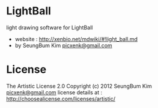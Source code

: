 # LightBall
light drawing software for LightBall

 * website : http://xenbio.net/mdwiki/#!light_ball.md
 * by SeungBum Kim <picxenk@gmail.com>

# License
 The Artistic License 2.0
 Copyright (c) 2012 SeungBum Kim <picxenk@gmail.com>
 license details at : http://choosealicense.com/licenses/artistic/

